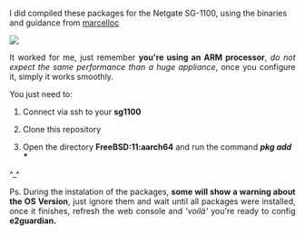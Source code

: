 I did compiled these packages for the Netgate SG-1100, using the binaries and guidance from <a href="https://github.com/marcelloc/Unofficial-pfSense-packages/issues/58">marcelloc</a>

<img src="https://store.netgate.com/Assets/ProductImages/SG1100FrontTopAngle.jpg">

<p align=justify>It worked for me, just remember <b>you're using an ARM processor</b>, <i>do not expect the same performance than a huge appliance</i>, once you configure it, simply it works smoothly.</p>

You just need to:

1. Connect via ssh to your **sg1100**

2. Clone this repository

3. Open the directory **FreeBSD:11:aarch64** and run the command **_pkg add *_**

^_^ 

<p align=justify>Ps. During the instalation of the packages, <b>some will show a warning about the OS Version</b>, just ignore them and wait until all packages were installed, once it finishes, refresh the web console and <i>'voilà'</i> you're ready to config <b>e2guardian.</b></p>
